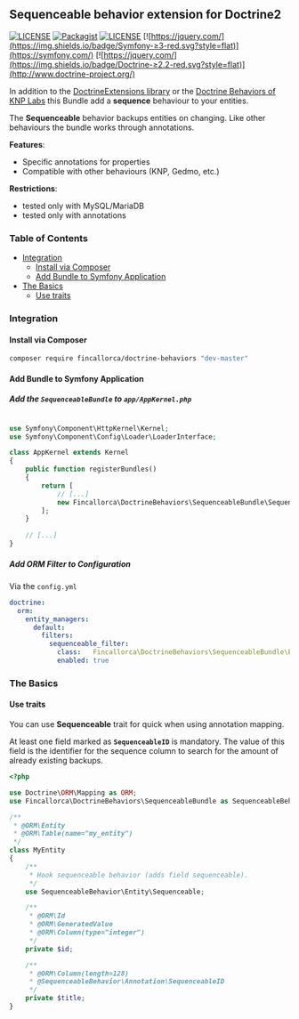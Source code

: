 ## Sequenceable behavior extension for Doctrine2

[![LICENSE](https://img.shields.io/badge/release-0.0.4-blue.svg?style=flat)](https://github.com/Fincallorca/DoctrineBehaviorSequenceable/releases/tag/0.0.3)
[![Packagist](https://img.shields.io/badge/Packagist-0.0.4-blue.svg?style=flat)](https://packagist.org/packages/fincallorca/doctrine-behaviors)
[![LICENSE](https://img.shields.io/badge/License-MIT-blue.svg?style=flat)](LICENSE)
[![https://jquery.com/](https://img.shields.io/badge/Symfony-≥3-red.svg?style=flat)](https://symfony.com/)
[![https://jquery.com/](https://img.shields.io/badge/Doctrine-≥2.2-red.svg?style=flat)](http://www.doctrine-project.org/)


In addition to the [DoctrineExtensions library](https://github.com/Atlantic18/DoctrineExtensions) or the [Doctrine Behaviors of KNP Labs](https://github.com/KnpLabs/DoctrineBehaviors)
this Bundle add a **sequence** behaviour to your entities.

The **Sequenceable** behavior backups entities on changing. Like other behaviours the bundle works through annotations.

**Features**:

- Specific annotations for properties
- Compatible with other behaviours (KNP, Gedmo, etc.)

**Restrictions**:

- tested only with MySQL/MariaDB
- tested only with annotations

### Table of Contents

- [Integration](#integration)
  - [Install via Composer](#install-via-composer)
  - [Add Bundle to Symfony Application](#add-bundle-to-symfony-application)
- [The Basics](#the-basics)
  - [Use traits](#use-traits)
  

### Integration

#### Install via Composer

```bash
composer require fincallorca/doctrine-behaviors "dev-master"
```

#### Add Bundle to Symfony Application

##### Add the `SequenceableBundle` to `app/AppKernel.php`

``` php

use Symfony\Component\HttpKernel\Kernel;
use Symfony\Component\Config\Loader\LoaderInterface;

class AppKernel extends Kernel
{
    public function registerBundles()
    {
        return [
            // [...]
            new Fincallorca\DoctrineBehaviors\SequenceableBundle\SequenceableBundle(),
        ];
    }
    
    // [...]
}
```

##### Add ORM Filter to Configuration

Via the `config.yml`

```yaml
doctrine:
  orm:
    entity_managers:
      default:
        filters:
          sequenceable_filter:
            class:   Fincallorca\DoctrineBehaviors\SequenceableBundle\EventListener\SequenceableSubscriber
            enabled: true
```

### The Basics

#### Use traits

You can use **Sequenceable** trait for quick when using annotation mapping.

At least one field marked as **`SequenceableID`** is mandatory. The value of this field is the
identifier for the sequence column to search for the amount of already existing backups.

``` php
<?php

use Doctrine\ORM\Mapping as ORM;
use Fincallorca\DoctrineBehaviors\SequenceableBundle as SequenceableBehavior;

/**
 * @ORM\Entity
 * @ORM\Table(name="my_entity")
 */
class MyEntity
{
    /**
     * Hook sequenceable behavior (adds field sequenceable).
     */
    use SequenceableBehavior\Entity\Sequenceable;

    /**
     * @ORM\Id
     * @ORM\GeneratedValue
     * @ORM\Column(type="integer")
     */
    private $id;

    /**
     * @ORM\Column(length=128)
     * @SequenceableBehavior\Annotation\SequenceableID
     */
    private $title;
}
```